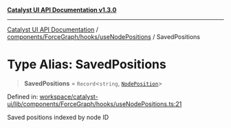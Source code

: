 [**Catalyst UI API Documentation v1.3.0**](../../../../../README.md)

---

[Catalyst UI API Documentation](../../../../../README.md) / [components/ForceGraph/hooks/useNodePositions](../README.md) / SavedPositions

# Type Alias: SavedPositions

> **SavedPositions** = `Record`\<`string`, [`NodePosition`](../interfaces/NodePosition.md)\>

Defined in: [workspace/catalyst-ui/lib/components/ForceGraph/hooks/useNodePositions.ts:21](https://github.com/TheBranchDriftCatalyst/catalyst-ui/blob/main/lib/components/ForceGraph/hooks/useNodePositions.ts#L21)

Saved positions indexed by node ID
